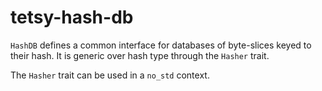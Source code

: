 # tetsy-hash-db
`HashDB` defines a common interface for databases of byte-slices keyed to their hash. It is generic over hash type through the `Hasher` trait.

The `Hasher` trait can be used in a `no_std` context.
